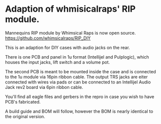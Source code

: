 # Adaption of whmisicalraps' RIP module.

Mannequins RIP module by Whimsical Raps is now open source.
https://github.com/whimsicalraps/RIP_DIY

This is an adaption for DIY cases with audio jacks on the rear.

There is one PCB and panel in 1u format (Intellijel and Pulplogic), which houses the input jacks, lift switch and a volume pot.

The second PCB is meant to be mounted inside the case and is connected to the 1u module via 16pin ribbon cable.
The output TRS jacks are eiter connected with wires via pads or can be connected to an Intellijel Audio Jack rev2 board via 6pin ribbon cable.

You'll find all eagle files and gerbers in the repro in case you wish to have PCB's fabricated.

A build guide and BOM will follow, however the BOM is nearly identical to the original version.
